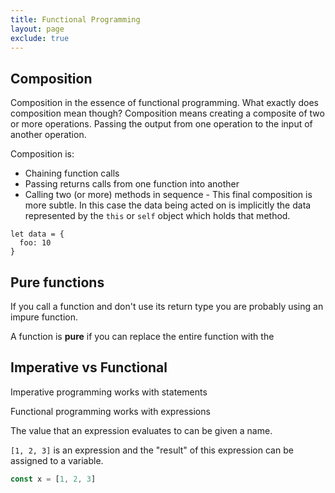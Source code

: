 ```yaml
---
title: Functional Programming
layout: page
exclude: true
---
```


## Composition

Composition in the essence of functional programming. What exactly does composition mean though? Composition means creating a composite of two or more operations. Passing the output from one operation to the input of another operation.

Composition is:

 - Chaining function calls
 - Passing returns calls from one function into another
 - Calling two (or more) methods in sequence - This final composition is more subtle. In this case the data being acted on is implicitly the data represented by the `this` or `self` object which holds that method.
```
let data = {
  foo: 10
}
```

## Pure functions

If you call a function and don't use its return type you are probably using an impure function.

A function is **pure** if you can replace the entire function with the 

## Imperative vs Functional

Imperative programming works with statements

Functional programming works with expressions

The value that an expression evaluates to can be given a name.

`[1, 2, 3]` is an expression and the "result" of this expression can be assigned to a variable.
```js
const x = [1, 2, 3]
```
<!--stackedit_data:
eyJoaXN0b3J5IjpbLTIwOTc5ODU0ODIsMjEzODUwNDU1NCw2NT
AzNTI5MDcsMzY4MzkxNjg4LDUwNzA4MzcyOCwxNDk2NjkyMjEs
LTU0MDI3MjE2M119
-->